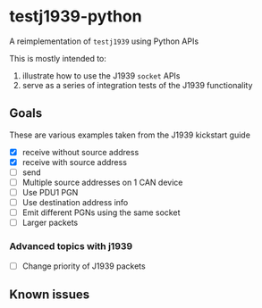 # testj1939-python

A reimplementation of `testj1939` using Python APIs

This is mostly intended to:

1. illustrate how to use the J1939 `socket` APIs
2. serve as a series of integration tests of the J1939 functionality

## Goals

These are various examples taken from the J1939 kickstart guide

- [x] receive without source address
- [x] receive with source address
- [ ] send
- [ ] Multiple source addresses on 1 CAN device
- [ ] Use PDU1 PGN
- [ ] Use destination address info
- [ ] Emit different PGNs using the same socket
- [ ] Larger packets

### Advanced topics with j1939

- [ ] Change priority of J1939 packets

## Known issues

